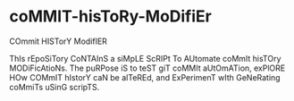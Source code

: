 # coMMIT-hisToRy-MoDifiEr
COmmit HISTorY ModifIER

ThIs rEpoSiTory CoNTAInS a siMpLE ScRIPt To AUtomate coMmIt hisTOry MODiFicAtioNs. The puRPose iS to teST giT coMMIt aUtOmATion, exPlORE HOw COMmIT hIstorY caN be alTeREd, and ExPerimenT wIth GeNeRating coMmiTs uSinG scripTS.
